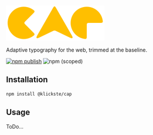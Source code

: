 ![cap logo](./cap.svg)

Adaptive typography for the web, trimmed at the baseline.

[![npm publish](https://github.com/klickste/cap/actions/workflows/npm-publish.yml/badge.svg)](https://github.com/klickste/cap/actions/workflows/npm-publish.yml)
![npm (scoped)](https://img.shields.io/npm/v/@klickste/cap)

## Installation

```bash
npm install @klickste/cap
```

## Usage

ToDo...
